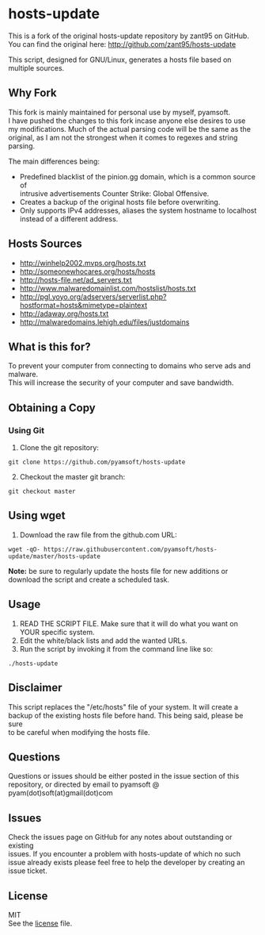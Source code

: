 # hosts-update
This is a fork of the original hosts-update repository by zant95 on GitHub.  
You can find the original here: http://github.com/zant95/hosts-update

This script, designed for GNU/Linux, generates a hosts file based on multiple
sources.


## Why Fork
This fork is mainly maintained for personal use by myself, pyamsoft.  
I have pushed the changes to this fork incase anyone else desires to use  
my modifications. Much of the actual parsing code will be the same as the  
original, as I am not the strongest when it comes to regexes and string  
parsing.

The main differences being:

- Predefined blacklist of the pinion.gg domain, which is a common source of  
  intrusive advertisements Counter Strike: Global Offensive.
- Creates a backup of the original hosts file before overwriting.
- Only supports IPv4 addresses, aliases the system hostname to localhost  
  instead of a different address.

## Hosts Sources

- http://winhelp2002.mvps.org/hosts.txt
- http://someonewhocares.org/hosts/hosts
- http://hosts-file.net/ad_servers.txt
- http://www.malwaredomainlist.com/hostslist/hosts.txt
- http://pgl.yoyo.org/adservers/serverlist.php?hostformat=hosts&mimetype=plaintext
- http://adaway.org/hosts.txt
- http://malwaredomains.lehigh.edu/files/justdomains

## What is this for?
To prevent your computer from connecting to domains who serve ads and malware.  
This will increase the security of your computer and save bandwidth.

## Obtaining a Copy
### Using Git

1. Clone the git repository:  
```
git clone https://github.com/pyamsoft/hosts-update
```

2. Checkout the master git branch:  
```
git checkout master
```

## Using wget
1. Download the raw file from the github.com URL:  
```
wget -qO- https://raw.githubusercontent.com/pyamsoft/hosts-update/master/hosts-update
```

**Note:** be sure to regularly update the hosts file for new additions or
download the script and create a scheduled task.

## Usage
1. READ THE SCRIPT FILE. Make sure that it will do what you want on YOUR
specific system.
2. Edit the white/black lists and add the wanted URLs.
3. Run the script by invoking it from the command line like so:  
```
./hosts-update
```

## Disclaimer
This script replaces the "/etc/hosts" file of your system. It will create a  
backup of the existing hosts file before hand. This being said, please be sure  
to be careful when modifying the hosts file.

## Questions

Questions or issues should be either posted in the issue section of this  
repository, or directed by email to pyamsoft @ pyam(dot)soft(at)gmail(dot)com

## Issues

Check the issues page on GitHub for any notes about outstanding or existing  
issues. If you encounter a problem with hosts-update of which no such  
issue already exists please feel free to help the developer by creating an  
issue ticket.

## License

MIT  
See the [license](https://raw.githubusercontent.com/pyamsoft/hosts-update/master/LICENSE) file.

